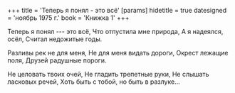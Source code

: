 +++
title = 'Теперь я понял - это всё'
[params]
  hidetitle = true
  datesigned = 'ноябрь 1975 г.'
  book = 'Книжка 1'
+++
<!-- [* АвтВариантНазвания- Откровение] -->

Теперь я понял --- это всё,
Что отпустила мне природа,
А я надеялся, осёл,
Считал недожитые годы.

Разливы рек не для меня,
Не для меня видать дороги,
Окрест лежащие поля,
Друзей радушные пороги.

Не целовать твоих очей,
Не гладить трепетные руки,
Не слышать ласковых речей,
Хоть быть с тобой, но быть в разлуке...

<!-- ноябрь 1975 г. -->
<!-- Книжка 1 -->
